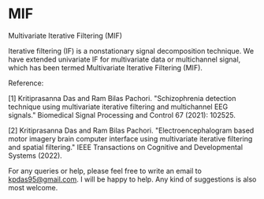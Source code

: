 # MIF
Multivariate Iterative Filtering (MIF)


Iterative filtering (IF) is a nonstationary signal decomposition technique. We have extended univariate IF for multivariate data or multichannel signal, which has been termed Multivariate Iterative Filtering (MIF). 


Reference:

[1] Kritiprasanna Das and Ram Bilas Pachori. "Schizophrenia detection technique using multivariate iterative filtering and multichannel EEG signals." Biomedical Signal Processing and Control 67 (2021): 102525.

[2] Kritiprasanna Das and Ram Bilas Pachori. "Electroencephalogram based motor imagery brain computer interface using multivariate iterative filtering and spatial filtering." IEEE Transactions on Cognitive and Developmental Systems (2022).


For any queries or help, please feel free to write an email to kpdas95@gmail.com. I will be happy to help. Any kind of suggestions is also most welcome.

